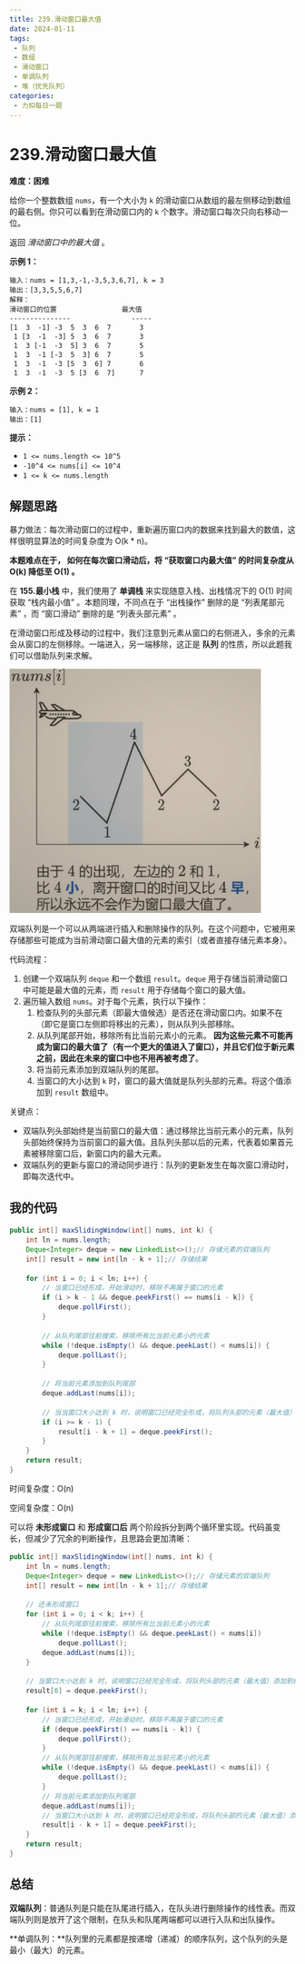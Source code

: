 ```yaml
---
title: 239.滑动窗口最大值
date: 2024-01-11
tags: 
 - 队列
 - 数组
 - 滑动窗口
 - 单调队列
 - 堆（优先队列）
categories:
 - 力扣每日一题
---
```


# 239.滑动窗口最大值

**难度：困难**

给你一个整数数组 `nums`，有一个大小为 `k` 的滑动窗口从数组的最左侧移动到数组的最右侧。你只可以看到在滑动窗口内的 `k` 个数字。滑动窗口每次只向右移动一位。

返回 *滑动窗口中的最大值* 。

**示例 1：**

```
输入：nums = [1,3,-1,-3,5,3,6,7], k = 3
输出：[3,3,5,5,6,7]
解释：
滑动窗口的位置                最大值
---------------               -----
[1  3  -1] -3  5  3  6  7       3
 1 [3  -1  -3] 5  3  6  7       3
 1  3 [-1  -3  5] 3  6  7       5
 1  3  -1 [-3  5  3] 6  7       5
 1  3  -1  -3 [5  3  6] 7       6
 1  3  -1  -3  5 [3  6  7]      7
```

**示例 2：**

```
输入：nums = [1], k = 1
输出：[1]
```

**提示：**

- `1 <= nums.length <= 10^5`
- `-10^4 <= nums[i] <= 10^4`
- `1 <= k <= nums.length`

## 解题思路

暴力做法：每次滑动窗口的过程中，重新遍历窗口内的数据来找到最大的数值，这样很明显算法的时间复杂度为 O(k * n)。

**本题难点在于， 如何在每次窗口滑动后，将 “获取窗口内最大值” 的时间复杂度从 O(k) 降低至 O(1) 。**

在 **155.最小栈** 中，我们使用了 **单调栈** 来实现随意入栈、出栈情况下的 O(1) 时间获取 “栈内最小值” 。本题同理，不同点在于 “出栈操作” 删除的是 “列表尾部元素” ，而 “窗口滑动” 删除的是 “列表头部元素” 。

在滑动窗口形成及移动的过程中，我们注意到元素从窗口的右侧进入，多余的元素会从窗口的左侧移除。一端进入，另一端移除，这正是 **队列** 的性质，所以此题我们可以借助队列来求解。

<img src="./assets/239-1.png" style="zoom: 67%;" />

双端队列是一个可以从两端进行插入和删除操作的队列。在这个问题中，它被用来存储那些可能成为当前滑动窗口最大值的元素的索引（或者直接存储元素本身）。

代码流程：

1. 创建一个双端队列 `deque` 和一个数组 `result`。`deque` 用于存储当前滑动窗口中可能是最大值的元素，而 `result` 用于存储每个窗口的最大值。
2. 遍历输入数组 `nums`。对于每个元素，执行以下操作：
   1. 检查队列的头部元素（即最大值候选）是否还在滑动窗口内。如果不在（即它是窗口左侧即将移出的元素），则从队列头部移除。
   2. 从队列尾部开始，移除所有比当前元素小的元素。 **因为这些元素不可能再成为窗口的最大值了（有一个更大的值进入了窗口），并且它们位于新元素之前，因此在未来的窗口中也不用再被考虑了**。
   3. 将当前元素添加到双端队列的尾部。
   4. 当窗口的大小达到 `k` 时，窗口的最大值就是队列头部的元素。将这个值添加到 `result` 数组中。

关键点：

- 双端队列头部始终是当前窗口的最大值：通过移除比当前元素小的元素，队列头部始终保持为当前窗口的最大值。且队列头部以后的元素，代表着如果首元素被移除窗口后，新窗口内的最大元素。
- 双端队列的更新与窗口的滑动同步进行：队列的更新发生在每次窗口滑动时，即每次迭代中。

## 我的代码

```java
public int[] maxSlidingWindow(int[] nums, int k) {
    int ln = nums.length;
    Deque<Integer> deque = new LinkedList<>();// 存储元素的双端队列
    int[] result = new int[ln - k + 1];// 存储结果

    for (int i = 0; i < ln; i++) {
        // 当窗口已经形成，开始滑动时，移除不再属于窗口的元素
        if (i > k - 1 && deque.peekFirst() == nums[i - k]) {
            deque.pollFirst();
        }

        // 从队列尾部往前搜索，移除所有比当前元素小的元素
        while (!deque.isEmpty() && deque.peekLast() < nums[i]) {
            deque.pollLast();
        }

        // 将当前元素添加到队列尾部
        deque.addLast(nums[i]);

        // 当当窗口大小达到 k 时，说明窗口已经完全形成，将队列头部的元素（最大值）添加到结果中
        if (i >= k - 1) {
            result[i - k + 1] = deque.peekFirst();
        }
    }
    return result;
}
```

时间复杂度：O(n)

空间复杂度：O(n)

可以将 **未形成窗口** 和 **形成窗口后** 两个阶段拆分到两个循环里实现。代码虽变长，但减少了冗余的判断操作，且思路会更加清晰：

```java
public int[] maxSlidingWindow(int[] nums, int k) {
    int ln = nums.length;
    Deque<Integer> deque = new LinkedList<>();// 存储元素的双端队列
    int[] result = new int[ln - k + 1];// 存储结果

    // 还未形成窗口
    for (int i = 0; i < k; i++) {
        // 从队列尾部往前搜索，移除所有比当前元素小的元素
        while (!deque.isEmpty() && deque.peekLast() < nums[i])
            deque.pollLast();
        deque.addLast(nums[i]);
    }
    
    // 当窗口大小达到 k 时，说明窗口已经完全形成，将队列头部的元素（最大值）添加到结果中
    result[0] = deque.peekFirst();
    
    for (int i = k; i < ln; i++) {
        // 当窗口已经形成，开始滑动时，移除不再属于窗口的元素
        if (deque.peekFirst() == nums[i - k]) {
            deque.pollFirst();
        }
        // 从队列尾部往前搜索，移除所有比当前元素小的元素
        while (!deque.isEmpty() && deque.peekLast() < nums[i]) {
            deque.pollLast();
        }
        // 将当前元素添加到队列尾部
        deque.addLast(nums[i]);
        // 当窗口大小达到 k 时，说明窗口已经完全形成，将队列头部的元素（最大值）添加到结果中
        result[i - k + 1] = deque.peekFirst();
    }
    return result;
}
```

## 总结

**双端队列**：普通队列是只能在队尾进行插入，在队头进行删除操作的线性表。而双端队列则是放开了这个限制，在队头和队尾两端都可以进行入队和出队操作。

**单调队列：**队列里的元素都是按递增（递减）的顺序队列，这个队列的头是最小（最大）的元素。

